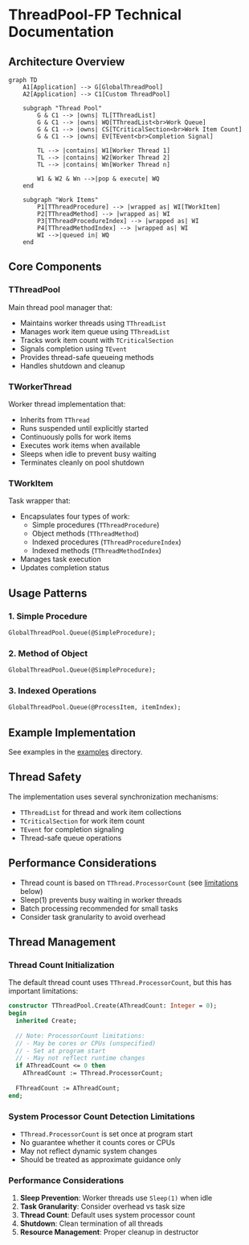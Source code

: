 # ThreadPool-FP Technical Documentation

## Architecture Overview


```mermaid
graph TD
    A1[Application] --> G[GlobalThreadPool]
    A2[Application] --> C1[Custom ThreadPool]
    
    subgraph "Thread Pool"
        G & C1 --> |owns| TL[TThreadList]
        G & C1 --> |owns| WQ[TThreadList<br>Work Queue]
        G & C1 --> |owns| CS[TCriticalSection<br>Work Item Count]
        G & C1 --> |owns| EV[TEvent<br>Completion Signal]
        
        TL --> |contains| W1[Worker Thread 1]
        TL --> |contains| W2[Worker Thread 2]
        TL --> |contains| Wn[Worker Thread n]
        
        W1 & W2 & Wn -->|pop & execute| WQ
    end
    
    subgraph "Work Items"
        P1[TThreadProcedure] --> |wrapped as| WI[TWorkItem]
        P2[TThreadMethod] --> |wrapped as| WI
        P3[TThreadProcedureIndex] --> |wrapped as| WI
        P4[TThreadMethodIndex] --> |wrapped as| WI
        WI -->|queued in| WQ
    end
```

## Core Components

### TThreadPool

Main thread pool manager that:

- Maintains worker threads using `TThreadList`
- Manages work item queue using `TThreadList`
- Tracks work item count with `TCriticalSection`
- Signals completion using `TEvent`
- Provides thread-safe queueing methods
- Handles shutdown and cleanup

### TWorkerThread

Worker thread implementation that:

- Inherits from `TThread`
- Runs suspended until explicitly started
- Continuously polls for work items
- Executes work items when available
- Sleeps when idle to prevent busy waiting
- Terminates cleanly on pool shutdown

### TWorkItem

Task wrapper that:

- Encapsulates four types of work:
  - Simple procedures (`TThreadProcedure`)
  - Object methods (`TThreadMethod`)
  - Indexed procedures (`TThreadProcedureIndex`)
  - Indexed methods (`TThreadMethodIndex`)
- Manages task execution
- Updates completion status


## Usage Patterns

### 1. Simple Procedure

```pascal
GlobalThreadPool.Queue(@SimpleProcedure);
```

### 2. Method of Object

```pascal
GlobalThreadPool.Queue(@SimpleProcedure);
```


### 3. Indexed Operations


```pascal
GlobalThreadPool.Queue(@ProcessItem, itemIndex);
```

## Example Implementation

See examples in the [examples](../examples) directory.

## Thread Safety

The implementation uses several synchronization mechanisms:

- `TThreadList` for thread and work item collections
- `TCriticalSection` for work item count
- `TEvent` for completion signaling
- Thread-safe queue operations

## Performance Considerations

- Thread count is based on `TThread.ProcessorCount` (see [limitations](#system-processor-count-detection-limitations) below)
- Sleep(1) prevents busy waiting in worker threads
- Batch processing recommended for small tasks
- Consider task granularity to avoid overhead

## Thread Management

### Thread Count Initialization

The default thread count uses `TThread.ProcessorCount`, but this has important limitations:

```pascal
constructor TThreadPool.Create(AThreadCount: Integer = 0);
begin
  inherited Create;
  
  // Note: ProcessorCount limitations:
  // - May be cores or CPUs (unspecified)
  // - Set at program start
  // - May not reflect runtime changes
  if AThreadCount <= 0 then
    AThreadCount := TThread.ProcessorCount;
    
  FThreadCount := AThreadCount;
end;
```

### System Processor Count Detection Limitations

- `TThread.ProcessorCount` is set once at program start
- No guarantee whether it counts cores or CPUs
- May not reflect dynamic system changes
- Should be treated as approximate guidance only

### Performance Considerations
1. **Sleep Prevention**: Worker threads use `Sleep(1)` when idle
2. **Task Granularity**: Consider overhead vs task size
3. **Thread Count**: Default uses system processor count
4. **Shutdown**: Clean termination of all threads
5. **Resource Management**: Proper cleanup in destructor
